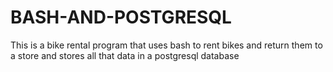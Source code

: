 # BASH-AND-POSTGRESQL
This is a bike rental program that uses bash to rent bikes and return them to a store and stores all that data in a postgresql database
